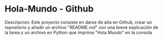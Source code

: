 # Hola-Mundo - Github

Descripcion:
Este proyecto consiste en darse de alta en Github, crear un repositorio y añadir un archivo "README.md" con una breve explicación de la tarea y un archivo en Python que imprima "Hola Mundo" en la consola
